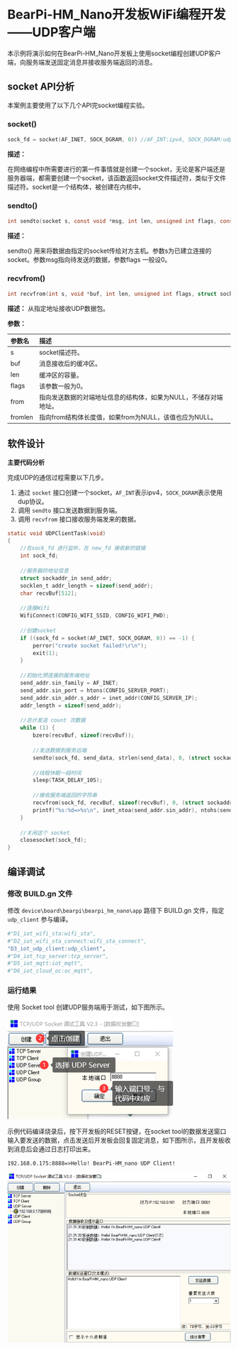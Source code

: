 # BearPi-HM_Nano开发板WiFi编程开发——UDP客户端
本示例将演示如何在BearPi-HM_Nano开发板上使用socket编程创建UDP客户端，向服务端发送固定消息并接收服务端返回的消息。


## socket API分析
本案例主要使用了以下几个API完socket编程实验。
### socket()

```c
sock_fd = socket(AF_INET, SOCK_DGRAM, 0)) //AF_INT:ipv4, SOCK_DGRAM:udp协议
```
**描述：**

在网络编程中所需要进行的第一件事情就是创建一个socket，无论是客户端还是服务器端，都需要创建一个socket，该函数返回socket文件描述符，类似于文件描述符。socket是一个结构体，被创建在内核中。
### sendto()
```c
int sendto(socket s, const void *msg, int len, unsigned int flags, const struct sockaddr *to , int token);
```
**描述：**

sendto() 用来将数据由指定的socket传给对方主机。参数s为已建立连接的socket。参数msg指向待发送的数据，参数flags 一般设0。

### recvfrom()
```c
int recvfrom(int s, void *buf, int len, unsigned int flags, struct sockaddr *from, int *fromlen);
```
**描述：**
从指定地址接收UDP数据包。


**参数：**

|参数名|描述|
|:--|:------| 
| s | socket描述符。  |
| buf | 消息接收后的缓冲区。  |
| len | 缓冲区的容量。  |
| flags | 该参数一般为0。  |
| from | 指向发送数据的对端地址信息的结构体，如果为NULL，不储存对端地址。  |
| fromlen | 指向from结构体长度值，如果from为NULL，该值也应为NULL。  |



## 软件设计

**主要代码分析**

完成UDP的通信过程需要以下几步。

1. 通过 `socket` 接口创建一个socket，`AF_INT`表示ipv4，`SOCK_DGRAM`表示使用dup协议。
2. 调用 `sendto` 接口发送数据到服务端。
3. 调用 `recvfrom` 接口接收服务端发来的数据。


```c
static void UDPClientTask(void)
{
    //在sock_fd 进行监听，在 new_fd 接收新的链接
    int sock_fd;

    //服务器的地址信息
    struct sockaddr_in send_addr;
    socklen_t addr_length = sizeof(send_addr);
    char recvBuf[512];

    //连接Wifi
    WifiConnect(CONFIG_WIFI_SSID, CONFIG_WIFI_PWD);

    //创建socket
    if ((sock_fd = socket(AF_INET, SOCK_DGRAM, 0)) == -1) {
        perror("create socket failed!\r\n");
        exit(1);
    }

    //初始化预连接的服务端地址
    send_addr.sin_family = AF_INET;
    send_addr.sin_port = htons(CONFIG_SERVER_PORT);
    send_addr.sin_addr.s_addr = inet_addr(CONFIG_SERVER_IP);
    addr_length = sizeof(send_addr);

    //总计发送 count 次数据
    while (1) {
        bzero(recvBuf, sizeof(recvBuf));

        //发送数据到服务远端
        sendto(sock_fd, send_data, strlen(send_data), 0, (struct sockaddr *)&send_addr, addr_length);

        //线程休眠一段时间
        sleep(TASK_DELAY_10S);

        //接收服务端返回的字符串
        recvfrom(sock_fd, recvBuf, sizeof(recvBuf), 0, (struct sockaddr *)&send_addr, &addr_length);
        printf("%s:%d=>%s\n", inet_ntoa(send_addr.sin_addr), ntohs(send_addr.sin_port), recvBuf);
    }

    //关闭这个 socket
    closesocket(sock_fd);
}
```

## 编译调试

### 修改 BUILD.gn 文件

修改 `device\board\bearpi\bearpi_hm_nano\app` 路径下 BUILD.gn 文件，指定 `udp_client` 参与编译。
```r
#"D1_iot_wifi_sta:wifi_sta",
#"D2_iot_wifi_sta_connect:wifi_sta_connect",
"D3_iot_udp_client:udp_client",
#"D4_iot_tcp_server:tcp_server",
#"D5_iot_mqtt:iot_mqtt",        
#"D6_iot_cloud_oc:oc_mqtt",
```


### 运行结果<a name="section18115713118"></a>

使用 Socket tool 创建UDP服务端用于测试，如下图所示。

![创建UDP服务端](../../docs/figures/D3_iot_udp_client/创建UDP服务端.png)

示例代码编译烧录后，按下开发板的RESET按键，在socket tool的数据发送窗口输入要发送的数据，点击发送后开发板会回复固定消息，如下图所示，且开发板收到消息后会通过日志打印出来。

```
192.168.0.175:8888=>Hello! BearPi-HM_nano UDP Client!
```

![UDP发送数据](../../docs/figures/D3_iot_udp_client/UDP发送数据.png)
